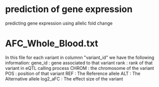 # prediction of gene expression
predicting gene expression using allelic fold change


# AFC_Whole_Blood.txt
In this file for each variant in columnn "variant_id" we have the following information:
gene_id : gene associated to that variant
rank : rank of that variant in eQTL calling process
CHROM : the chromosome of the variant
POS : position of that variant
REF : The Reference allele
ALT : The Alternative allele
log2_aFC : The effect size of the variant
